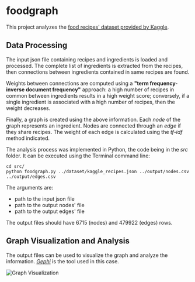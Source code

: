 # foodgraph
This project analyzes the [food recipes' dataset provided by Kaggle](https://www.kaggle.com/c/whats-cooking).


## Data Processing
The input json file containing recipes and ingredients is loaded and processed. The complete list of ingredients is extracted from the recipes, then connections between ingredients contained in same recipes are found.  
  
Weights between connections are computed using a **"term frequency-inverse document frequency"** approach: a high number of recipes in common between ingredients results in a high weight score; conversely, if a single ingredient is associated with a high number of recipes, then the weight decreases.  
  
Finally, a graph is created using the above information. Each *node* of the graph represents an ingredient. Nodes are connected through an *edge* if they share recipes. The weight of each edge is calculated using the *tf-idf* method indicated.  
  
The analysis process was implemented in Python, the code being in the *src* folder. It can be executed using the Terminal command line:

```Shell
cd src/
python foodgraph.py ../dataset/kaggle_recipes.json ../output/nodes.csv ../output/edges.csv
```  
  
The arguments are:
  - path to the input json file
  - path to the output nodes' file
  - path to the output edges' file
  
The output files should have 6715 (nodes) and 479922 (edges) rows.


## Graph Visualization and Analysis
The output files can be used to visualize the graph and analyze the information. [*Gephi*](http://gephi.org/) is the tool used in this case.  
  
![Graph Visualization](foodgraph.png)
